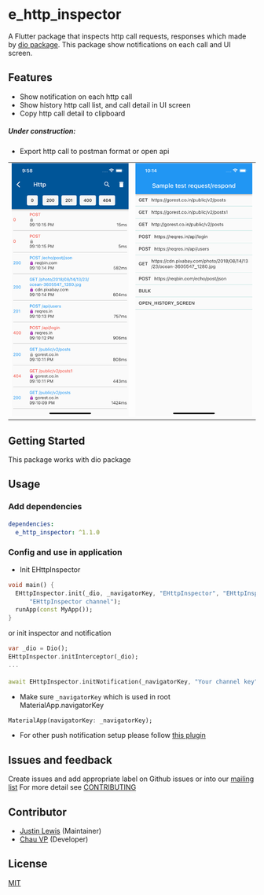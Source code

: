 # e_http_inspector

A Flutter package that inspects http call requests, responses which made by [dio package](https://pub.dev/packages/dio). This package show notifications on each call and UI screen.

## Features

- Show notification on each http call
- Show history http call list, and call detail in UI screen
- Copy http call detail to clipboard

##### Under construction:

- Export http call to postman format or open api

<table>
  <tr>
      <td>
        <img src="./screen_capture/http_call_history_sample.png">
      </td>
      <td>
        <img src="./screen_capture/http_call_detail_history_sample.png" >
      </td>
    </tr>
 </table>

## Getting Started

This package works with dio package

## Usage

### Add dependencies

```yaml
dependencies:
  e_http_inspector: ^1.1.0
```

### Config and use in application

- Init EHttpInspector

```dart
void main() {
  EHttpInspector.init(_dio, _navigatorKey, "EHttpInspector", "EHttpInspector",
      "EHttpInspector channel");
  runApp(const MyApp());
}
```

or init inspector and notification

```dart
var _dio = Dio();
EHttpInspector.initInterceptor(_dio);
...

await EHttpInspector.initNotification(_navigatorKey, "Your channel key", "Your channel name", "You channel description");
```

- Make sure `_navigatorKey` which is used in root MaterialApp.navigatorKey

```dart
MaterialApp(navigatorKey: _navigatorKey);
```

- For other push notification setup please follow [this plugin](https://pub.dev/packages/flutter_local_notifications)

## Issues and feedback

Create issues and add appropriate label on Github issues or into our [mailing list]
For more detail see [CONTRIBUTING](CONTRIBUTING.md)

## Contributor

- [Justin Lewis](https://github.com/justin-lewis) (Maintainer)
- [Chau VP](https://github.com/chauvu1000) (Developer)

## License

[MIT](LICENSE)

[mailing list]: https://groups.google.com/g/ehttpinspector-group

